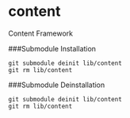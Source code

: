 # content
Content Framework


###Submodule Installation
```
git submodule deinit lib/content
git rm lib/content
```


###Submodule Deinstallation
```
git submodule deinit lib/content
git rm lib/content
```



